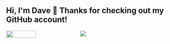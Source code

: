 ## Hi, I'm Dave 👋 Thanks for checking out my GitHub account!

<div style="display: flex; flex-direction: row; width: 100%;">
 <img class="img" style="width: 40%;" src="https://github-readme-stats.vercel.app/api?username=mckinnondave&show_icons=true&theme=radical" />
 <img class="img" src="https://github-readme-stats.vercel.app/api/top-langs/?username=mckinnondave&theme=radical&layout=compact" />
</div>

<!--
**mckinnondave/mckinnondave** is a ✨ _special_ ✨ repository because its `README.md` (this file) appears on your GitHub profile.

Here are some ideas to get you started:

- 🔭 I’m currently working on ...
- 🌱 I’m currently learning ...
- 👯 I’m looking to collaborate on ...
- 🤔 I’m looking for help with ...
- 💬 Ask me about ...
- 📫 How to reach me: ...
- 😄 Pronouns: ...
- ⚡ Fun fact: ...
-->
